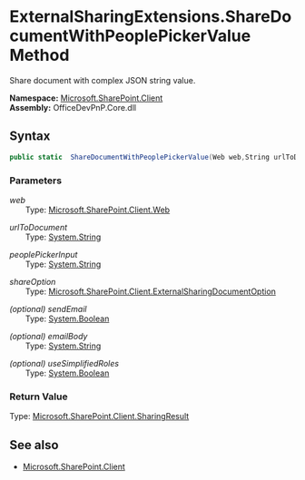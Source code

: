 # ExternalSharingExtensions.ShareDocumentWithPeoplePickerValue Method  
Share document with complex JSON string value.  

**Namespace:** [Microsoft.SharePoint.Client](Microsoft.SharePoint.Client.md)  
**Assembly:** OfficeDevPnP.Core.dll  
## Syntax
```C#
public static  ShareDocumentWithPeoplePickerValue(Web web,String urlToDocument,String peoplePickerInput,ExternalSharingDocumentOption shareOption,Boolean sendEmail,String emailBody,Boolean useSimplifiedRoles)
```
### Parameters
*web*  
&emsp;&emsp;Type: [Microsoft.SharePoint.Client.Web](Microsoft.SharePoint.Client.Web.md) 
&emsp;&emsp;  
  
*urlToDocument*  
&emsp;&emsp;Type: [System.String](System.String.md) 
&emsp;&emsp;  
  
*peoplePickerInput*  
&emsp;&emsp;Type: [System.String](System.String.md) 
&emsp;&emsp;  
  
*shareOption*  
&emsp;&emsp;Type: [Microsoft.SharePoint.Client.ExternalSharingDocumentOption](Microsoft.SharePoint.Client.ExternalSharingDocumentOption.md) 
&emsp;&emsp;  
  
*(optional) sendEmail*  
&emsp;&emsp;Type: [System.Boolean](System.Boolean.md) 
&emsp;&emsp;  
  
*(optional) emailBody*  
&emsp;&emsp;Type: [System.String](System.String.md) 
&emsp;&emsp;  
  
*(optional) useSimplifiedRoles*  
&emsp;&emsp;Type: [System.Boolean](System.Boolean.md) 
&emsp;&emsp;  
  
### Return Value
Type: [Microsoft.SharePoint.Client.SharingResult](Microsoft.SharePoint.Client.SharingResult.md 
)
## See also
- [Microsoft.SharePoint.Client](Microsoft.SharePoint.Client.md)
